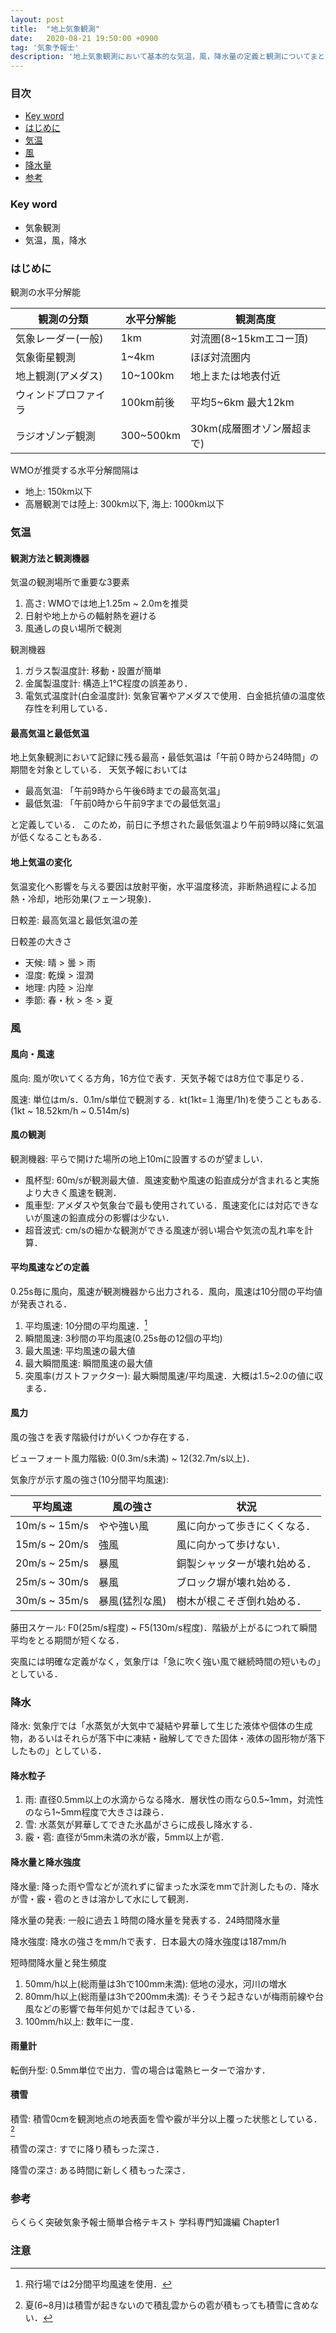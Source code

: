 ```yaml
---
layout: post
title:  "地上気象観測"
date:   2020-08-21 19:50:00 +0900
tag: '気象予報士'
description: '地上気象観測において基本的な気温，風，降水量の定義と観測についてまとめます．'
---
```

### 目次
- [Key word](#key-word)
- [はじめに](#はじめに)
- [気温](#気温)
- [風](#風)
- [降水量](#降水量)
- [参考](#参考)

### Key word
- 気象観測
- 気温，風，降水

### はじめに
観測の水平分解能

| 観測の分類 | 水平分解能 | 観測高度 |
| --- | --- | --- |
| 気象レーダー(一般) | 1km | 対流圏(8~15kmエコー頂) |
| 気象衛星観測 | 1~4km | ほぼ対流圏内 |
| 地上観測(アメダス) | 10~100km | 地上または地表付近 |
| ウィンドプロファイラ | 100km前後 | 平均5~6km 最大12km |
| ラジオゾンデ観測 | 300~500km | 30km(成層圏オゾン層超まで)|

WMOが推奨する水平分解間隔は
- 地上: 150km以下
- 高層観測では陸上: 300km以下, 海上: 1000km以下

### 気温
#### 観測方法と観測機器
気温の観測場所で重要な3要素

1. 高さ: WMOでは地上1.25m ~ 2.0mを推奨
2. 日射や地上からの輻射熱を避ける
3. 風通しの良い場所で観測

観測機器

1. ガラス製温度計: 移動・設置が簡単
2. 金属製温度計: 構造上1°C程度の誤差あり．
3. 電気式温度計(白金温度計): 気象官署やアメダスで使用．白金抵抗値の温度依存性を利用している．

#### 最高気温と最低気温
地上気象観測において記録に残る最高・最低気温は「午前０時から24時間」の期間を対象としている．
天気予報においては
- 最高気温: 「午前9時から午後6時までの最高気温」
- 最低気温: 「午前0時から午前9字までの最低気温」

と定義している．
このため，前日に予想された最低気温より午前9時以降に気温が低くなることもある．
#### 地上気温の変化
気温変化へ影響を与える要因は放射平衡，水平温度移流，非断熱過程による加熱・冷却，地形効果(フェーン現象)．

日較差: 最高気温と最低気温の差

日較差の大きさ
- 天候: 晴 > 曇 > 雨
- 湿度: 乾燥 > 湿潤
- 地理: 内陸 > 沿岸
- 季節: 春・秋 > 冬 > 夏

### 風
#### 風向・風速
風向: 風が吹いてくる方角，16方位で表す．天気予報では8方位で事足りる．

風速: 単位はm/s．0.1m/s単位で観測する．kt(1kt=１海里/1h)を使うこともある.
(1kt ~ 18.52km/h ~  0.514m/s)

#### 風の観測
観測機器: 平らで開けた場所の地上10mに設置するのが望ましい．

- 風杯型: 60m/sが観測最大値．風速変動や風速の鉛直成分が含まれると実施より大きく風速を観測．
- 風車型: アメダスや気象台で最も使用されている．風速変化には対応できないが風速の鉛直成分の影響は少ない．
- 超音波式: cm/sの細かな観測ができる風速が弱い場合や気流の乱れ率を計算．

#### 平均風速などの定義
0.25s毎に風向，風速が観測機器から出力される．風向，風速は10分間の平均値が発表される．

1. 平均風速: 10分間の平均風速．[^airportwind]
2. 瞬間風速: 3秒間の平均風速(0.25s毎の12個の平均)
3. 最大風速: 平均風速の最大値
4. 最大瞬間風速: 瞬間風速の最大値
5. 突風率(ガストファクター): 最大瞬間風速/平均風速．大概は1.5~2.0の値に収まる．

#### 風力
風の強さを表す階級付けがいくつか存在する．

ビューフォート風力階級: 0(0.3m/s未満) ~ 12(32.7m/s以上)．

気象庁が示す風の強さ(10分間平均風速):

| 平均風速 | 風の強さ | 状況 |
| --- | --- | --- |
| 10m/s ~ 15m/s | やや強い風 | 風に向かって歩きにくくなる．|
| 15m/s ~ 20m/s | 強風 | 風に向かって歩けない．|
| 20m/s ~ 25m/s | 暴風 | 銅製シャッターが壊れ始める．|
| 25m/s ~ 30m/s | 暴風 | ブロック塀が壊れ始める．|
| 30m/s ~ 35m/s | 暴風(猛烈な風) | 樹木が根こそぎ倒れ始める．|

藤田スケール: F0(25m/s程度) ~ F5(130m/s程度)．階級が上がるにつれて瞬間平均をとる期間が短くなる．

突風には明確な定義がなく，気象庁は「急に吹く強い風で継続時間の短いもの」としている．

<!-- TODO:風の強さの表現 -->

### 降水
降水: 気象庁では「水蒸気が大気中で凝結や昇華して生じた液体や個体の生成物，あるいはそれらが落下中に凍結・融解してできた固体・液体の固形物が落下したもの」としている．

#### 降水粒子
1. 雨: 直径0.5mm以上の水滴からなる降水．層状性の雨なら0.5~1mm，対流性のなら1~5mm程度で大きさは疎ら．
2. 雪: 水蒸気が昇華してできた氷晶がさらに成長し降水する．
3. 霰・雹: 直径が5mm未満の氷が霰，5mm以上が雹．

#### 降水量と降水強度
降水量: 降った雨や雪などが流れずに留まった水深をmmで計測したもの．降水が雪・霰・雹のときは溶かして水にして観測．

降水量の発表: 一般に過去１時間の降水量を発表する．24時間降水量

降水強度: 降水の強さをmm/hで表す．日本最大の降水強度は187mm/h

短時間降水量と発生頻度
1. 50mm/h以上(総雨量は3hで100mm未満): 低地の浸水，河川の増水
2. 80mm/h以上(総雨量は3hで200mm未満): そうそう起きないが梅雨前線や台風などの影響で毎年何処かでは起きている．
3. 100mm/h以上: 数年に一度．

#### 雨量計
転倒升型: 0.5mm単位で出力．雪の場合は電熱ヒーターで溶かす．

<!-- TODO:雨の強さの表現 -->

#### 積雪
積雪: 積雪0cmを観測地点の地表面を雪や霰が半分以上覆った状態としている．[^summersnow]

積雪の深さ: すでに降り積もった深さ．

降雪の深さ: ある時間に新しく積もった深さ．


### 参考
らくらく突破気象予報士簡単合格テキスト 学科専門知識編 Chapter1


### 注意
[^airportwind]: 飛行場では2分間平均風速を使用．
[^summersnow]: 夏(6~8月)は積雪が起きないので積乱雲からの雹が積もっても積雪に含めない．
